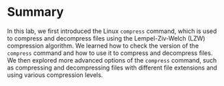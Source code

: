 # Summary

In this lab, we first introduced the Linux `compress` command, which is used to compress and decompress files using the Lempel-Ziv-Welch (LZW) compression algorithm. We learned how to check the version of the `compress` command and how to use it to compress and decompress files. We then explored more advanced options of the `compress` command, such as compressing and decompressing files with different file extensions and using various compression levels.
